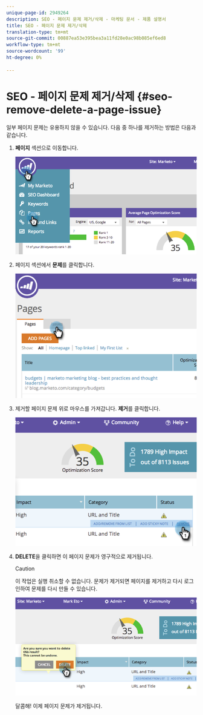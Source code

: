```yaml
---
unique-page-id: 2949264
description: SEO - 페이지 문제 제거/삭제 - 마케팅 문서 - 제품 설명서
title: SEO - 페이지 문제 제거/삭제
translation-type: tm+mt
source-git-commit: 00887ea53e395bea3a11fd28e0ac98b085ef6ed8
workflow-type: tm+mt
source-wordcount: '99'
ht-degree: 0%

---
```



# SEO - 페이지 문제 제거/삭제 {#seo-remove-delete-a-page-issue}

일부 페이지 문제는 유용하지 않을 수 있습니다. 다음 중 하나를 제거하는 방법은 다음과 같습니다.

1. **페이지** 섹션으로 이동합니다.

   ![](assets/image2014-9-18-14-3a0-3a16.png)

1. 페이지 섹션에서 **문제**&#x200B;를 클릭합니다.

   ![](assets/image2014-9-18-14-3a0-3a30.png)

1. 제거할 페이지 문제 위로 마우스를 가져갑니다. **제거**&#x200B;를 클릭합니다.

   ![](assets/image2014-9-18-14-3a0-3a38.png)

1. **DELETE**&#x200B;을 클릭하면 이 페이지 문제가 영구적으로 제거됩니다.

   >[!CAUTION]
   >
   >이 작업은 실행 취소할 수 없습니다. 문제가 제거되면 페이지를 제거하고 다시 로그인하여 문제를 다시 만들 수 있습니다.

   ![](assets/image2014-9-18-14-3a1-3a28.png)

   달콤해! 이제 페이지 문제가 제거됩니다.

